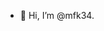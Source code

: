 - 👋 Hi, I’m @mfk34.

<!---
mfk34/mfk34 is a ✨ special ✨ repository because its `README.md` (this file) appears on your GitHub profile.
You can click the Preview link to take a look at your changes.
--->
